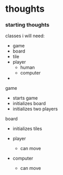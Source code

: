 # thoughts

### starting thoughts
classes i will need:
* game
* board
* tile
* player
  * human
  * computer
*


game
* starts game
* initializes board
* initializes two players


board
* initializes tiles

* player
  * can move
* computer
  * can move
  
